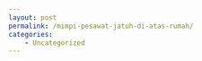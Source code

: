 ```yaml
---
layout: post
permalink: /mimpi-pesawat-jatuh-di-atas-rumah/
categories:
    - Uncategorized
---
```


